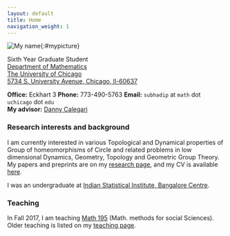 ```yaml
---
layout: default
title: Home
navigation_weight: 1
---
```


<div class="about">

![My name](assets/mypic.jpg){:#mypicture}

<div class="mailing_address">

Sixth Year Graduate Student  
[Department of Mathematics](http://math.uchicago.edu)  
[The University of Chicago](http://www.uchicago.edu)  
[5734 S. University Avenue, Chicago, Il-60637](https://maps.google.com/maps?q=5734+S.+University+Avenue,+Chicago,+Il-60637)


**Office:** Eckhart 3
**Phone:** 773-490-5763
**Email:** `subhadip` at `math` dot `uchicago` dot `edu`  
**My advisor:** [Danny Calegari](http://math.uchicago.edu/~dannyc/)

</div>

</div>

### Research interests and background

I am currently interested in various Topological and Dynamical properties of Group of homeomorphisms of Circle and related problems in low dimensional Dynamics, Geometry, Topology and Geometric Group Theory.
My papers and preprints are on my [research page](research), and my CV is available [here](assets/cv.pdf).

I was an undergraduate at [Indian Statistical Institute, Bangalore Centre](http://www.isibang.ac.in/).

### Teaching
In Fall 2017, I am teaching [Math 195](teaching/2017Fall195) (Math. methods for social Sciences).
Older teaching is listed on my [teaching page](teaching).

